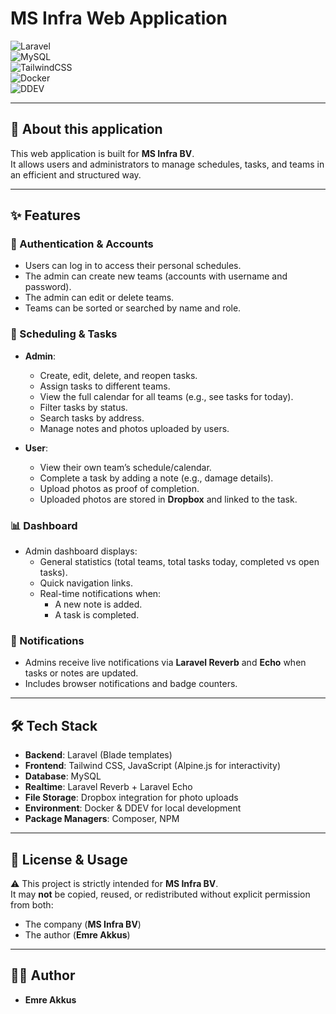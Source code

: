 # MS Infra Web Application  

![Laravel](https://img.shields.io/badge/Laravel-11.x-FF2D20?logo=laravel&logoColor=white)  
![MySQL](https://img.shields.io/badge/MySQL-8.2-4479A1?logo=mysql&logoColor=white)  
![TailwindCSS](https://img.shields.io/badge/TailwindCSS-3.x-38B2AC?logo=tailwind-css&logoColor=white)  
![Docker](https://img.shields.io/badge/Docker-24.x-2496ED?logo=docker&logoColor=white)  
![DDEV](https://img.shields.io/badge/DDEV-latest-0A192F?logo=docker&logoColor=white)  

---

## 📖 About this application  
This web application is built for **MS Infra BV**.  
It allows users and administrators to manage schedules, tasks, and teams in an efficient and structured way.

---

## ✨ Features  

### 🔑 Authentication & Accounts
- Users can log in to access their personal schedules.  
- The admin can create new teams (accounts with username and password).  
- The admin can edit or delete teams.  
- Teams can be sorted or searched by name and role.  

### 📅 Scheduling & Tasks
- **Admin**:
  - Create, edit, delete, and reopen tasks.  
  - Assign tasks to different teams.  
  - View the full calendar for all teams (e.g., see tasks for today).  
  - Filter tasks by status.  
  - Search tasks by address.  
  - Manage notes and photos uploaded by users.  

- **User**:
  - View their own team’s schedule/calendar.  
  - Complete a task by adding a note (e.g., damage details).  
  - Upload photos as proof of completion.  
  - Uploaded photos are stored in **Dropbox** and linked to the task.  

### 📊 Dashboard
- Admin dashboard displays:
  - General statistics (total teams, total tasks today, completed vs open tasks).  
  - Quick navigation links.  
  - Real-time notifications when:
    - A new note is added.  
    - A task is completed.  

### 🔔 Notifications
- Admins receive live notifications via **Laravel Reverb** and **Echo** when tasks or notes are updated.  
- Includes browser notifications and badge counters.  

---

## 🛠 Tech Stack
- **Backend**: Laravel (Blade templates)  
- **Frontend**: Tailwind CSS, JavaScript (Alpine.js for interactivity)  
- **Database**: MySQL  
- **Realtime**: Laravel Reverb + Laravel Echo  
- **File Storage**: Dropbox integration for photo uploads  
- **Environment**: Docker & DDEV for local development  
- **Package Managers**: Composer, NPM  

---

## 📜 License & Usage
⚠️ This project is strictly intended for **MS Infra BV**.  
It may **not** be copied, reused, or redistributed without explicit permission from both:  
- The company (**MS Infra BV**)  
- The author (**Emre Akkus**)  

---

## 👨‍💻 Author
- **Emre Akkus**  
